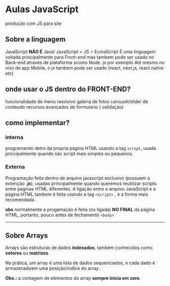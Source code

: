 # Aulas JavaScript
produção com JS para site 

## Sobre a linguagem 

JavaScript **NÃO É** Java!
JavaScript = JS = EcmaScript
É uma linguagem voltada principalmente para Front-end mas tambem pode ser usado no Back-end através de plataforma scomo Node. 
js por exemplo 
Até mesmo no nixo de app Mobile, o js tambem pode ser usado (react, next.js, react native etc)

## onde usar o JS dentro do FRONT-END? 

funcionalidade de menu resoisivo 
galeria de fotos 
carousel/slider de conteudo 
recursos avançados de formulario ( validação)

## como implementar?

### interna

programando detro da propria pagina HTML usando a tag `script`, usada principalmente quando são script mais simples ou pequenos. 

### Externa 

Programação feita dentro de arquivo javascript exclusivo (possuem a extenção **.js**), usadas principalmente quando queremos reutilizar scripts entre paginas HTML diferentes. A ligação entre o arquivo JavaScript e a página HTML tambem é feita usando a tag `<script>` , é a forma mais recomendada .

**obs** normalmente a progamação é feita (ou ligada) **NO FINAL** da página HTML, portanto, pouco antes de fechamento `<body>`

---

## Sobre Arrays

Arrays são estruturas de dados **indexados**, também conhecidos como **vetores** ou **matrizes**.

Na prática, um array é uma lista de dados sequenciados, e cada dado é armazenadoem uma posição/indice do array. 

**Obs.:** a contagem de elementos do array **sempre inicia em zero**.